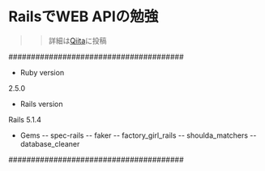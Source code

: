 # RailsでWEB APIの勉強

>> 詳細は[Qiita]()に投稿


#######################################
* Ruby version

2.5.0

* Rails version

Rails 5.1.4

* Gems
-- spec-rails
-- faker
-- factory_girl_rails
-- shoulda_matchers
-- database_cleaner

#######################################